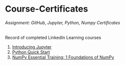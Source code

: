 # Course-Certificates
###### Assignment: GitHub, Jupyter, Python, Numpy Certificates <br>
Record of completed LinkedIn Learning courses <br>

1. [Introducing Jupyter](Certification/Introducing_Jupyter.png)
2. [Python Quick Start](Certification/Python_Quick.png)
3. [NumPy Essential Training: 1 Foundations of NumPy]()
